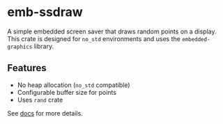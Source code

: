 # emb-ssdraw

A simple embedded screen saver that draws random points on a display. This crate is designed for `no_std` environments and uses the `embedded-graphics` library.

## Features

- No heap allocation (`no_std` compatible)
- Configurable buffer size for points
- Uses `rand` crate

See [docs](https://docs.rs/emb-ssdraw/latest/emb_ssdraw/) for more details.